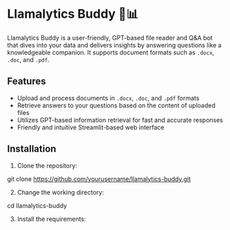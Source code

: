 # Llamalytics Buddy 🦙📊

Llamalytics Buddy is a user-friendly, GPT-based file reader and Q&A bot that dives into your data and delivers insights by answering questions like a knowledgeable companion. It supports document formats such as `.docx`, `.doc`, and `.pdf`.

## Features

- Upload and process documents in `.docx`, `.doc`, and `.pdf` formats
- Retrieve answers to your questions based on the content of uploaded files
- Utilizes GPT-based information retrieval for fast and accurate responses
- Friendly and intuitive Streamlit-based web interface

## Installation

1. Clone the repository:

git clone https://github.com/yourusername/llamalytics-buddy.git


2. Change the working directory:

cd llamalytics-buddy

3. Install the requirements:

